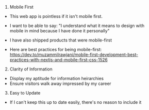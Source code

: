 1) Mobile First
- This web app is pointless if it isn't mobile first.  
- I want to be able to say: "I understand what it means to design
with mobile in mind because I have done it personally" 
- I have also shipped products that were mobile-first 

- Here are best practices for being mobile-first:
https://dev.to/muzammilrawjani/mobile-first-development-best-practices-with-nextjs-and-mobile-first-css-1526


2) Clarity of Information
- Display my aptitude for information heirarchies 
- Ensure visitors walk away impressed by my career 

3) Easy to Update
- If I can't keep this up to date easily, there's no reason to include it
